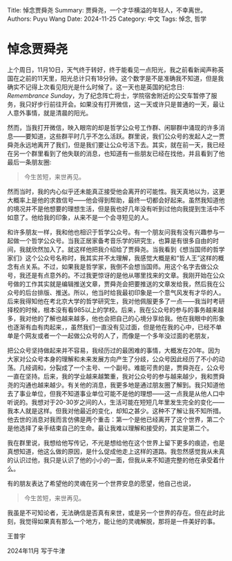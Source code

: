 Title:   悼念贾舜尧
Summary: 贾舜尧，一个才华横溢的年轻人，不幸离世。
Authors: Puyu Wang
Date:    2024-11-25
Category: 中文
Tags: 悼念, 哲学
# 悼念贾舜尧


上个周日，11月10日，天气终于转好，终于能看见一点阳光，我之前看新闻声称英国在之前的11天里，阳光总计只有18分钟。这个数字是不是准确我不知道，但是我确实不记得上次看见阳光是什么时候了。这一天也是英国的纪念日: *Remembrance Sunday*，为了纪念阵亡将士，学院宿舍附近的公交车暂停了服务，我只好步行前往开会。如果没有打开微信，这一天或许只是普通的一天，最让人意外事情，就是清晨的阳光。

然而，当我打开微信，映入眼帘的却是哲学公众号工作群、闲聊群中涌现的许多消息——要知道，这些群平时几乎不怎么活跃。群里说，我们公众号的发起人之一贾舜尧永远地离开了我们，但是我们要让公众号活下去。其实，就在前一天，我已经在另一个群里看到了他失联的消息，也知道有一些朋友已经在找他，并且看到了他最后一条朋友圈:

> 今生苦短，来世再见。

然而当时，我的内心似乎还未能真正接受他会离开的可能性。我天真地以为，这更大概率上是他的求救信号——他会得到帮助，最终一切都会好起来。虽然我知道他的境况并不是他想要的理想生活，但是我也好几年没有听到过他向我提到生活中不如意了。他给我的印象，从来不是一个会寻短见的人。

和许多朋友一样，我和他也相识于哲学公众号。有一个朋友问我有没有兴趣参与一起做一个哲学公众号。当我正居家备考音乐学的研究生，也算是有很多自由的时间，我就欣然加入了。就这样他把我介绍给了贾舜尧。当我看到《想当国师的哲学家们》这个公众号名称时，我其实并不太理解，我感觉大概是和“哲人王”这样的概念有点关系。不过，如果我是哲学家，我倒不会想当国师。用这个名字去做公众号，我还是有点意外的。不过我更惊讶的是他从哪里找来的文章。我刚开始在公众号做的工作其实就是编辑推送文章，贾舜尧会把要推送的文章发给我，然后我在公众号的后台排版、推送。所以，他当时给我最初印象是一个意气风发有才华的人。后来我得知他在考北京大学的哲学研究生，我对他佩服更多了一点——我当时考研择校的时候，根本没有看985以上的学校。后来，我在公众号的参与的事务越来越多，我对他的了解也越来越多，他也会把自己的心境分享给我。他在我眼中的形象也逐渐有血有肉起来，，虽然我们一直没有见过面，但是他在我的心中，已经不单单是个网友或者一个一起做公众号的人了，而像是一个多年没过面的老朋友，

把公众号坚持做起来并不容易，我经历过的最困难的事情，大概发在20年。因为大家对公众号本身的理解和未来发展方向产生了分歧，公众号因此经历了不小的动荡。几经调和，分裂成了一个主号、一个副号。难能可贵的是，贾舜尧在，公众号一直在坚持。后来，我的学业越来越繁重，我对公众号的参与越来越少，我和贾舜尧的沟通也越来越少。有关他的消息，我更多地是通过朋友圈了解到。我只知道他去了事业单位，但我不知道事业单位可能不是他的理想——这一点我是从他人口中听说的。我想对于20-30岁之间的人，生活可能在短短几年里发生完全的变化——我本人就是这样。但我对他最近的变化，却知之甚少。这种不了解让我不知所措。他去世的消息对我而言仿佛是两个重击：第一个是他已经离开了这个世界，第二个是他选择了亲手结束自己的生命。最让我难以理解和接受的，其实是第二个。

我在群里说，我想给他写传记，不光是想给他在这个世界上留下更多的痕迹，也是真想知道，他这么做的原因，是什么促成他走上这样的道路。我忽然感觉我从未真的认识过他，我只是认识了他的小小的一面，但我从来不知道完整的他在承受着什么。

有的朋友表达了希望他的灵魂在另一个世界安息的愿望，他自己也说，

> 今生苦短，来世再见。

我虽是不可知论者，无法确信是否真有来世，或是另一个世界的存在。但在此时此刻，我觉得如果真有那么一个地方，能让他的灵魂解脱，那将是一件美好的事。

王普宇

2024年11月 写于牛津

